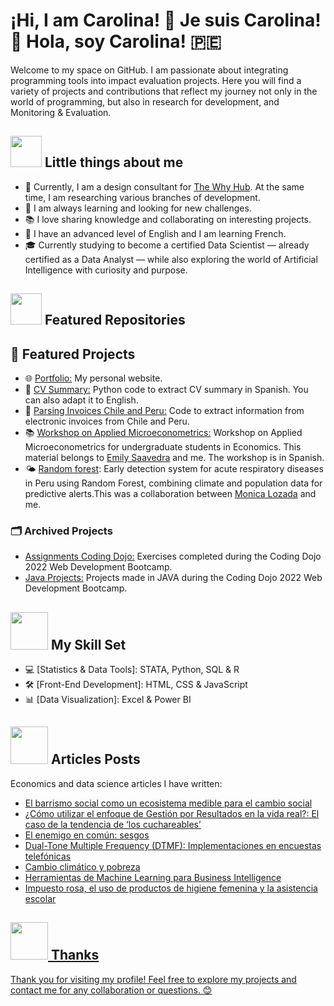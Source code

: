 # ¡Hi, I am Carolina! 👋 Je suis Carolina! :rainbow: Hola, soy Carolina! :peru:

Welcome to my space on GitHub. I am passionate about integrating programming tools into impact evaluation projects. Here you will find a variety of projects and contributions that reflect my journey not only in the world of programming, but also in research for development, and Monitoring & Evaluation.

## <img src="https://media.giphy.com/media/VgCDAzcKvsR6OM0uWg/giphy.gif" width="50"> Little things about me 

- 🚀 Currently, I am a design consultant for <a href="https://www.thewhyhub.com/">The Why Hub</a>. At the same time, I am researching various branches of development.  
- 🌱 I am always learning and looking for new challenges.  
- 📚 I love sharing knowledge and collaborating on interesting projects.  
- 🏰 I have an advanced level of English and I am learning French.  
- 🎓 Currently studying to become a certified Data Scientist — already certified as a Data Analyst — while also exploring the world of Artificial Intelligence with curiosity and purpose.

## <img src="https://user-images.githubusercontent.com/74038190/212257468-1e9a91f1-b626-4baa-b15d-5c385dfa7ed2.gif"  width="50"> Featured Repositories

## 📁 Featured Projects

- 🌐 [Portfolio:](https://caro9926.github.io/) My personal website.  
- 📄 [CV Summary:](https://github.com/Caro9926/CV-s-Resumen) Python code to extract CV summary in Spanish. You can also adapt it to English.
- 📇 [Parsing Invoices Chile and Peru:](https://github.com/Caro9926/Parsing_Invoices_Chile_Peru) Code to extract information from electronic invoices from Chile and Peru.
- 📚 [Workshop on Applied Microeconometrics:](https://github.com/Caro9926/microeconometria-taller) Workshop on Applied Microeconometrics for undergraduate students in Economics. This material belongs to [Emily Saavedra](https://github.com/Emilyliz) and me. The workshop is in Spanish.
- 🌤️ [Random forest](https://github.com/malozadal/RandomForestIRA): Early detection system for acute respiratory diseases in Peru using Random Forest, combining climate and population data for predictive alerts.This was a collaboration between [Monica Lozada](https://github.com/malozadal) and me.

### 🗂️ Archived Projects

- [Assignments Coding Dojo:](https://github.com/Caro9926/CodingDojo_Assignments) Exercises completed during the Coding Dojo 2022 Web Development Bootcamp.
- [Java Projects:](https://github.com/Caro9926/JAVA-Projects) Projects made in JAVA during the Coding Dojo 2022 Web Development Bootcamp.

## <img src="https://user-images.githubusercontent.com/74038190/219923809-b86dc415-a0c2-4a38-bc88-ad6cf06395a8.gif" width="60"> My Skill Set 

- 💻 [Statistics & Data Tools]: STATA, Python, SQL & R  
- 🛠️ [Front-End Development]: HTML, CSS & JavaScript  
- 📊 [Data Visualization]: Excel & Power BI

## <img src="https://user-images.githubusercontent.com/74038190/236119160-976a0405-caa7-470c-9356-16d43402ea0a.gif" width="60"> Articles Posts  
<!-- BLOG-POST-LIST:START -->  
Economics and data science articles I have written: 
<!-- BLOG-POST-LIST:END -->  

- <div align="left"> <a href="https://thewhyhub.com/el-barrismo-social-como-un-ecosistema-medible-para-el-cambio-social/"> El barrismo social como un ecosistema medible para el cambio social </div> 
- <div align="left"> <a href="https://thewhyhub.com/como-utilizar-el-enfoque-de-gestion-por-resultados-en-la-vida-real-el-caso-de-la-tendencia-de-los-cuchareables/"> ¿Cómo utilizar el enfoque de Gestión por Resultados en la vida real?: El caso de la tendencia de ‘los cuchareables’ </div> 
- <div align="left"> <a href="https://thewhyhub.com/el-enemigo-comun-sesgos/"> El enemigo en común: sesgos </div>  
- <div align="left"><a href="https://datasciencepe.substack.com/p/dual-tone-multiple-frequency-dtmf"> Dual-Tone Multiple Frequency (DTMF): Implementaciones en encuestas telefónicas</div>  
- <div align="left"><a href="https://www.linkedin.com/feed/update/urn:li:activity:6873039882248355840/"> Cambio climático y pobreza </div>  
- <div align="left"><a href="https://datasciencepe.substack.com/p/herramientas-de-machine-learning"> Herramientas de Machine Learning para Business Intelligence </div>
- <div align="left"><a href="https://womenineconomicsperu.blogspot.com/2021/10/impuesto-rosa-el-uso-de-productos-de.html?fbclid=IwAR2TKR99_z1wq3ixkcj5jnDAOGlBSRP8r5n_qC6RZR8x6aoeJPKNRgB2Jms"> Impuesto rosa, el uso de productos de higiene femenina y la asistencia escolar </div>


## <img src="https://user-images.githubusercontent.com/74038190/212741999-016fddbd-617a-4448-8042-0ecf907aea25.gif" width="60"> Thanks
Thank you for visiting my profile! Feel free to explore my projects and contact me for any collaboration or questions. 😊
